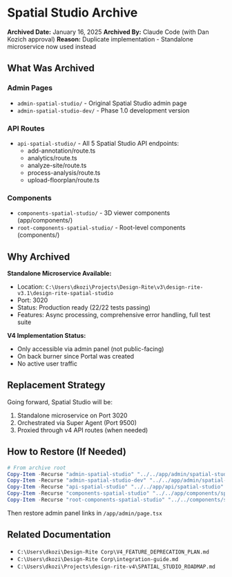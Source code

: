 # Spatial Studio Archive
**Archived Date:** January 16, 2025
**Archived By:** Claude Code (with Dan Kozich approval)
**Reason:** Duplicate implementation - Standalone microservice now used instead

## What Was Archived

### Admin Pages
- `admin-spatial-studio/` - Original Spatial Studio admin page
- `admin-spatial-studio-dev/` - Phase 1.0 development version

### API Routes
- `api-spatial-studio/` - All 5 Spatial Studio API endpoints:
  - add-annotation/route.ts
  - analytics/route.ts
  - analyze-site/route.ts
  - process-analysis/route.ts
  - upload-floorplan/route.ts

### Components
- `components-spatial-studio/` - 3D viewer components (app/components/)
- `root-components-spatial-studio/` - Root-level components (components/)

## Why Archived

**Standalone Microservice Available:**
- Location: `C:\Users\dkozi\Projects\Design-Rite\v3\design-rite-v3.1\design-rite-spatial-studio`
- Port: 3020
- Status: Production ready (22/22 tests passing)
- Features: Async processing, comprehensive error handling, full test suite

**V4 Implementation Status:**
- Only accessible via admin panel (not public-facing)
- On back burner since Portal was created
- No active user traffic

## Replacement Strategy

Going forward, Spatial Studio will be:
1. Standalone microservice on Port 3020
2. Orchestrated via Super Agent (Port 9500)
3. Proxied through v4 API routes (when needed)

## How to Restore (If Needed)

```powershell
# From archive root
Copy-Item -Recurse "admin-spatial-studio" "../../app/admin/spatial-studio"
Copy-Item -Recurse "admin-spatial-studio-dev" "../../app/admin/spatial-studio-dev"
Copy-Item -Recurse "api-spatial-studio" "../../app/api/spatial-studio"
Copy-Item -Recurse "components-spatial-studio" "../../app/components/spatial-studio"
Copy-Item -Recurse "root-components-spatial-studio" "../../components/spatial-studio"
```

Then restore admin panel links in `/app/admin/page.tsx`

## Related Documentation

- `C:\Users\dkozi\Design-Rite Corp\V4_FEATURE_DEPRECATION_PLAN.md`
- `C:\Users\dkozi\Design-Rite Corp\integration-guide.md`
- `C:\Users\dkozi\Projects\design-rite-v4\SPATIAL_STUDIO_ROADMAP.md`
